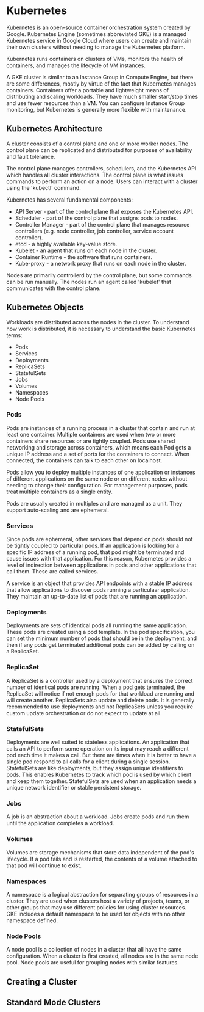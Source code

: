 # Kubernetes
Kubernetes is an open-source container orchestration system created by Google. Kubernetes Engine (sometimes abbreviated GKE) is a managed Kubernetes service in Google Cloud where users can create and maintain their own clusters without needing to manage the Kubernetes platform.

Kubernetes runs containers on clusters of VMs, monitors the health of containers, and manages the lifecycle of VM instances.

A GKE cluster is similar to an Instance Group in Compute Engine, but there are some differences, mostly by virtue of the fact that Kubernetes manages containers. Containers offer a portable and lightweight means of distributing and scaling workloads. They have much smaller start/stop times and use fewer resources than a VM. You can configure Instance Group monitoring, but Kubernetes is generally more flexible with maintenance.

## Kubernetes Architecture
A cluster consists of a control plane and one or more worker nodes. The control plane can be replicated and distributed for purposes of availability and fault tolerance.

The control plane manages controllers, schedulers, and the Kubernetes API which handles all cluster interactions. The control plane is what issues commands to perform an action on a node. Users can interact with a cluster using the 'kubectl' command.

Kubernetes has several fundamental components:

- API Server - part of the control plane that exposes the Kubernetes API.
- Scheduler - part of the control plane that assigns pods to nodes.
- Controller Manager - part of the control plane that manages resource controllers (e.g. node controller, job controller, service account controller).
- etcd - a highly available key-value store.
- Kubelet - an agent that runs on each node in the cluster.
- Container Runtime - the software that runs containers.
- Kube-proxy - a network proxy that runs on each node in the cluster.

Nodes are primarily controllerd by the control plane, but some commands can be run manually. The nodes run an agent called 'kubelet' that communicates with the control plane.

## Kubernetes Objects
Workloads are distributed across the nodes in the cluster. To understand how work is distributed, it is necessary to understand the basic Kubernetes terms:

- Pods
- Services
- Deployments
- ReplicaSets
- StatefulSets
- Jobs
- Volumes
- Namespaces
- Node Pools

### Pods
Pods are instances of a running process in a cluster that contain and run at least one container. Multiple containers are used when two or more containers share resources or are tightly coupled. Pods use shared networking and storage across containers, which means each Pod gets a unique IP address and a set of ports for the containers to connect. When connected, the containers can talk to each other on localhost.

Pods allow you to deploy multiple instances of one application or instances of different applications on the same node or on different nodes without needing to change their configuration. For management purposes, pods treat multiple containers as a single entity.

Pods are usually created in multiples and are managed as a unit. They support auto-scaling and are ephemeral.

### Services
Since pods are ephemeral, other services that depend on pods should not be tightly coupled to particular pods. If an application is looking for a specific IP address of a running pod, that pod might be terminated and cause issues with that application. For this reason, Kubernetes provides a level of indirection between applications in pods and other applications that call them. These are called services.

A service is an object that provides API endpoints with a stable IP address that allow applications to discover pods running a particulaar application. They maintain an up-to-date list of pods that are running an application.

### Deployments
Deployments are sets of identical pods all running the same application. These pods are created using a pod template. In the pod specification, you can set the minimum number of pods that should be in the deployment, and then if any pods get terminated additional pods can be added by calling on a ReplicaSet.

### ReplicaSet
A ReplicaSet is a controller used by a deployment that ensures the correct number of identical pods are running. When a pod gets terminated, the ReplicaSet will notice if not enough pods for that workload are running and will create another. ReplicaSets also update and delete pods. It is generally recommended to use deployments and not ReplicaSets unless you require custom update orchestration or do not expect to update at all.

### StatefulSets
Deployments are well suited to stateless applications. An application that calls an API to perform some operation on its input may reach a different pod each time it makes a call. But there are times when it is better to have a single pod respond to all calls for a client during a single session. StatefulSets are like deployments, but they assign unique identifiers to pods. This enables Kubernetes to track which pod is used by which client and keep them together. StatefulSets are used when an application needs a unique network identifier or stable persistent storage.

### Jobs
A job is an abstraction about a workload. Jobs create pods and run them until the application completes a workload.

### Volumes
Volumes are storage mechanisms that store data independent of the pod's lifecycle. If a pod fails and is restarted, the contents of a volume attached to that pod will continue to exist.

### Namespaces
A namespace is a logical abstraction for separating groups of resources in a cluster. They are used when clusters host a variety of projects, teams, or other groups that may use different policies for using cluster resources. GKE includes a default namespace to be used for objects with no other namespace defined.

### Node Pools
A node pool is a collection of nodes in a cluster that all have the same configuration. When a cluster is first created, all nodes are in the same node pool. Node pools are useful for grouping nodes with similar features.

## Creating a Cluster



## Standard Mode Clusters

